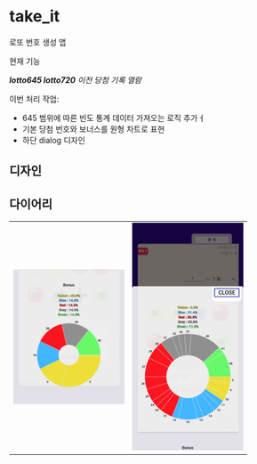 # take_it

로또 번호 생성 앱

현재 기능

**_lotto645
lotto720_**
_이전 당첨 기록 열람_

이번 처리 작업:
* 645 범위에 따른 빈도 통계 데이터 가져오는 로직 추가ㅓ
* 기본 당첨 번호와 보너스를 원형 차트로 표현
* 하단 dialog 디자인

## 디자인
## 다이어리
<table>
  <tr>
    <td><img src="./capture/bonus645.png" alt="다이어리 메인" width="200"></td>
    <td><img src="./capture/default645.png" alt="퀘스트 확인" width="200"></td>
    
  </tr>
   
</table>
